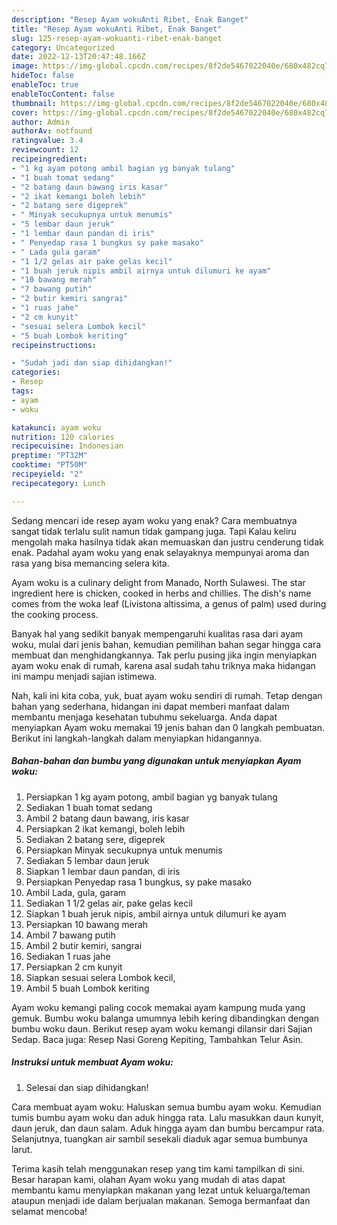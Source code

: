 ```yaml
---
description: "Resep Ayam wokuAnti Ribet, Enak Banget"
title: "Resep Ayam wokuAnti Ribet, Enak Banget"
slug: 125-resep-ayam-wokuanti-ribet-enak-banget
category: Uncategorized
date: 2022-12-13T20:47:48.166Z
image: https://img-global.cpcdn.com/recipes/8f2de5467022040e/680x482cq70/ayam-woku-foto-resep-utama.jpg
hideToc: false
enableToc: true
enableTocContent: false
thumbnail: https://img-global.cpcdn.com/recipes/8f2de5467022040e/680x482cq70/ayam-woku-foto-resep-utama.jpg
cover: https://img-global.cpcdn.com/recipes/8f2de5467022040e/680x482cq70/ayam-woku-foto-resep-utama.jpg
author: Admin
authorAv: notfound
ratingvalue: 3.4
reviewcount: 12
recipeingredient:
- "1 kg ayam potong ambil bagian yg banyak tulang"
- "1 buah tomat sedang"
- "2 batang daun bawang iris kasar"
- "2 ikat kemangi boleh lebih"
- "2 batang sere digeprek"
- " Minyak secukupnya untuk menumis"
- "5 lembar daun jeruk"
- "1 lembar daun pandan di iris"
- " Penyedap rasa 1 bungkus sy pake masako"
- " Lada gula garam"
- "1 1/2 gelas air pake gelas kecil"
- "1 buah jeruk nipis ambil airnya untuk dilumuri ke ayam"
- "10 bawang merah"
- "7 bawang putih"
- "2 butir kemiri sangrai"
- "1 ruas jahe"
- "2 cm kunyit"
- "sesuai selera Lombok kecil"
- "5 buah Lombok keriting"
recipeinstructions:

- "Sudah jadi dan siap dihidangkan!"
categories:
- Resep
tags:
- ayam
- woku

katakunci: ayam woku 
nutrition: 120 calories
recipecuisine: Indonesian
preptime: "PT32M"
cooktime: "PT50M"
recipeyield: "2"
recipecategory: Lunch

---
```



Sedang mencari ide resep ayam woku yang enak? Cara membuatnya sangat tidak terlalu sulit namun tidak gampang juga. Tapi Kalau keliru mengolah maka hasilnya tidak akan memuaskan dan justru cenderung tidak enak. Padahal ayam woku yang enak selayaknya mempunyai aroma dan rasa yang bisa memancing selera kita.


Ayam woku is a culinary delight from Manado, North Sulawesi. The star ingredient here is chicken, cooked in herbs and chillies. The dish&#39;s name comes from the woka leaf (Livistona altissima, a genus of palm) used during the cooking process.

Banyak hal yang sedikit banyak mempengaruhi kualitas rasa dari ayam woku, mulai dari jenis bahan, kemudian pemilihan bahan segar hingga cara membuat dan menghidangkannya. Tak perlu pusing jika ingin menyiapkan ayam woku enak di rumah, karena asal sudah tahu triknya maka hidangan ini mampu menjadi sajian istimewa.


Nah, kali ini kita coba, yuk, buat ayam woku sendiri di rumah. Tetap dengan bahan yang sederhana, hidangan ini dapat memberi manfaat dalam membantu menjaga kesehatan tubuhmu sekeluarga. Anda dapat menyiapkan Ayam woku memakai 19 jenis bahan dan 0 langkah pembuatan. Berikut ini langkah-langkah dalam menyiapkan hidangannya.

<!--inarticleads1-->

##### Bahan-bahan dan bumbu yang digunakan untuk menyiapkan Ayam woku:

1. Persiapkan 1 kg ayam potong, ambil bagian yg banyak tulang
1. Sediakan 1 buah tomat sedang
1. Ambil 2 batang daun bawang, iris kasar
1. Persiapkan 2 ikat kemangi, boleh lebih
1. Sediakan 2 batang sere, digeprek
1. Persiapkan  Minyak secukupnya untuk menumis
1. Sediakan 5 lembar daun jeruk
1. Siapkan 1 lembar daun pandan, di iris
1. Persiapkan  Penyedap rasa 1 bungkus, sy pake masako
1. Ambil  Lada, gula, garam
1. Sediakan 1 1/2 gelas air, pake gelas kecil
1. Siapkan 1 buah jeruk nipis, ambil airnya untuk dilumuri ke ayam
1. Persiapkan 10 bawang merah
1. Ambil 7 bawang putih
1. Ambil 2 butir kemiri, sangrai
1. Sediakan 1 ruas jahe
1. Persiapkan 2 cm kunyit
1. Siapkan sesuai selera Lombok kecil,
1. Ambil 5 buah Lombok keriting


Ayam woku kemangi paling cocok memakai ayam kampung muda yang gemuk. Bumbu woku balanga umumnya lebih kering dibandingkan dengan bumbu woku daun. Berikut resep ayam woku kemangi dilansir dari Sajian Sedap. Baca juga: Resep Nasi Goreng Kepiting, Tambahkan Telur Asin. 

<!--inarticleads2-->

##### Instruksi untuk membuat Ayam woku:


1. Selesai dan siap dihidangkan!

Cara membuat ayam woku: Haluskan semua bumbu ayam woku. Kemudian tumis bumbu ayam woku dan aduk hingga rata. Lalu masukkan daun kunyit, daun jeruk, dan daun salam. Aduk hingga ayam dan bumbu bercampur rata. Selanjutnya, tuangkan air sambil sesekali diaduk agar semua bumbunya larut. 

Terima kasih telah menggunakan resep yang tim kami tampilkan di sini. Besar harapan kami, olahan Ayam woku yang mudah di atas dapat membantu kamu menyiapkan makanan yang lezat untuk keluarga/teman ataupun menjadi ide dalam berjualan makanan. Semoga bermanfaat dan selamat mencoba!
